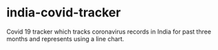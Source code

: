 # india-covid-tracker
Covid 19 tracker which tracks coronavirus records in India for past three months and represents using a line chart.
